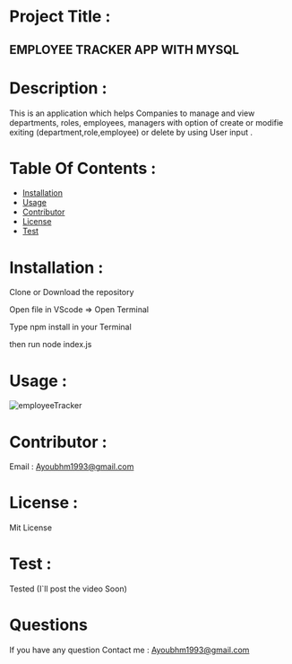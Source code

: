  
  # Project Title :

  ## EMPLOYEE TRACKER APP WITH MYSQL

  # Description :

  This is an application  which helps Companies to manage and view departments, roles, employees, managers with option of  create or modifie exiting (department,role,employee) or delete by using User input .


  # Table Of Contents :

  * [Installation](#Installation)
  * [Usage](#Usage)
  * [Contributor](#Contributor)
  * [License](#License)
  * [Test](#Test)
  
  
  # Installation :

  Clone or Download the repository 

  Open file in VScode => Open Terminal
  
  Type npm install in your Terminal
  
  then run node index.js

  # Usage :

   ![employeeTracker](https://user-images.githubusercontent.com/70945176/103245062-9311ce00-4924-11eb-9b4d-a2da5b075ce8.jpg)



  # Contributor :

  Email : Ayoubhm1993@gmail.com

  # License :

  Mit License

  # Test :

 Tested (I`ll post the video Soon)

  # Questions

  If you have any question 
     Contact me :
   Ayoubhm1993@gmail.com
